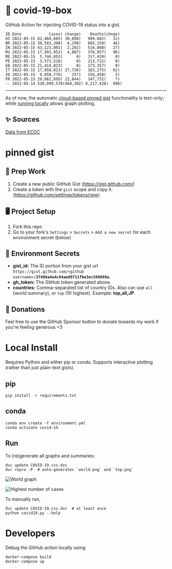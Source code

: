 # 🏥 covid-19-box

GitHub Action for injecting COVID-19 status into a gist.

```
ID Date            Cases( change)    Deaths(chnge)
US 2022-05-15 82,468,605( 30,890)   999,602(   32)
BR 2022-05-15 30,583,308(  6,296)   665,150(   46)
IN 2022-05-15 43,123,801(  2,202)   516,868(   27)
RU 2022-05-15 17,993,952(  4,887)   370,057(   96)
ME 2022-05-15  5,746,052(      0)   317,420(    0)
PE 2022-05-15  3,571,516(      0)   213,722(    0)
GB 2022-05-15 21,414,823(      0)   173,357(    0)
IT 2022-05-15 17,058,021( 27,726)   165,275(   62)
ID 2022-05-15  6,050,776(    257)   156,458(    5)
FR 2022-05-15 29,661,695( 22,844)   147,731(    7)
-- 2022-05-14 520,099,578(464,302) 6,217,426(  896)
```

---

As of now, the automatic [cloud-based pinned gist](#pinned-gist) functionality is text-only;
while [running locally](#local-install) allows graph plotting.

## ✨ Sources

[Data from ECDC](https://www.ecdc.europa.eu/en/publications-data/download-todays-data-geographic-distribution-covid-19-cases-worldwide)

# pinned gist

## 🎒 Prep Work
1. Create a new public GitHub Gist (https://gist.github.com/)
1. Create a token with the `gist` scope and copy it. (https://github.com/settings/tokens/new)

## 🖥 Project Setup
1. Fork this repo
1. Go to your fork's `Settings` > `Secrets` > `Add a new secret` for each environment secret (below)

## 🤫 Environment Secrets
- **gist_id:** The ID portion from your gist url `https://gist.github.com/<github username>/`**`37496a4e4c84aed9711fbe3ec560888a`**.
- **gh_token:** The GitHub token generated above.
- **countries:** Comma-separated list of country IDs. Also can use `all` (world summary), or `top` (10 highest). Example: **top,all,JP**.

## 💸 Donations

Feel free to use the GitHub Sponsor button to donate towards my work if you're feeling generous <3

# Local Install

Requires Python and either pip or conda. Supports interactive plotting (rather than just plain-text gists).

## pip

```
pip install -r requirements.txt
```

## conda

```
conda env create -f environment.yml
conda activate covid-19
```

## Run

To (re)generate all graphs and summaries:

```
dvc update COVID-19.csv.dvc
dvc repro -P  # auto-generates `world.png` and `top.png`
```

![World graph](world.png)

![Highest number of cases](top.png)

To manually run,

```
dvc update COVID-19.csv.dvc  # at least once
python covid19.py --help
```

# Developers

Debug the GitHub action locally using:

```
docker-compose build
docker-compose up
```
